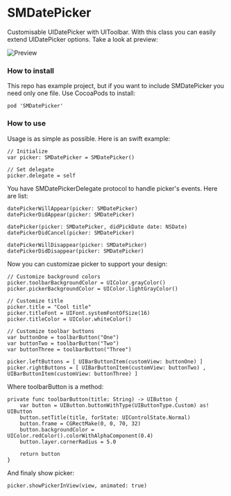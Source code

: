 # SMDatePicker

Customisable UIDatePicker with UIToolbar. With this class you can easily extend UIDatePicker options. Take a look at preview:

![Preview](https://raw.githubusercontent.com/anatoliyv/SMDatePicker/master/Main/SMDatePicker.gif)

### How to install

This repo has example project, but if you want to include SMDatePicker you need only one file. Use CocoaPods to install:

```
pod 'SMDatePicker'
```

### How to use

Usage is as simple as possible. Here is an swift example:

```
// Initialize
var picker: SMDatePicker = SMDatePicker()

// Set delegate
picker.delegate = self
```

You have SMDatePickerDelegate protocol to handle picker's events. Here are list:

```
datePickerWillAppear(picker: SMDatePicker)
datePickerDidAppear(picker: SMDatePicker)
    
datePicker(picker: SMDatePicker, didPickDate date: NSDate)
datePickerDidCancel(picker: SMDatePicker)
    
datePickerWillDisappear(picker: SMDatePicker)
datePickerDidDisappear(picker: SMDatePicker)
```

Now you can customizae picker to support your design:

```
// Customize background colors
picker.toolbarBackgroundColor = UIColor.grayColor()
picker.pickerBackgroundColor = UIColor.lightGrayColor()

// Customize title
picker.title = "Cool title"
picker.titleFont = UIFont.systemFontOfSize(16)
picker.titleColor = UIColor.whiteColor()

// Customize toolbar buttons
var buttonOne = toolbarButton("One")
var buttonTwo = toolbarButton("Two")
var buttonThree = toolbarButton("Three")
        
picker.leftButtons = [ UIBarButtonItem(customView: buttonOne) ]
picker.rightButtons = [ UIBarButtonItem(customView: buttonTwo) , UIBarButtonItem(customView: buttonThree) ]
```

Where toolbarButton is a method:

```
private func toolbarButton(title: String) -> UIButton {
    var button = UIButton.buttonWithType(UIButtonType.Custom) as! UIButton
    button.setTitle(title, forState: UIControlState.Normal)
    button.frame = CGRectMake(0, 0, 70, 32)
    button.backgroundColor = UIColor.redColor().colorWithAlphaComponent(0.4)
    button.layer.cornerRadius = 5.0
        
    return button
}
```

And finaly show picker:

```
picker.showPickerInView(view, animated: true)
```
